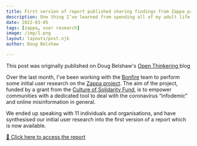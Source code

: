 ```yaml
---
title: First version of report published sharing findings from Zappa project user research
description: One thing I’ve learned from spending all of my adult life online and being involved in lots of innovation projects is that you can have the best bookmarking system in the world, but it means nothing if you don’t do something with the stuff you’ve bookmarked...
date: 2022-03-05
tags: [zappa, user research]
image: /img/1.png
layout: layouts/post.njk
author: Doug Belshaw

---
```


<div class="my-3 alert alert-info">
<div>This post was originally published on Doug Belshaw's <a class="mx-2" href="https://dougbelshaw.com/blog/2022/03/05/zappa-project-report/" target="blank"> Open Thinkering </a> blog</div></div>

Over the last month, I’ve been working with the [Bonfire](https://bonfirenetworks.org) team to perform some initial user research on the [Zappa project](https://bonfirenetworks.org/posts/bonfire_cos/). The aim of the project, funded by a grant from the [Culture of Solidarity Fund](https://culturalfoundation.eu/stories/culture-of-solidarity-fund/), is to empower communities with a dedicated tool to deal with the coronavirus “infodemic” and online misinformation in general.

We ended up speaking with 11 individuals and organisations, and have synthesised our initial user research into the first version of a report which is now available.

[📄 Click here to access the report](https://whimsical.com/report-DEiDgckNvj6hVvno9au7FP)